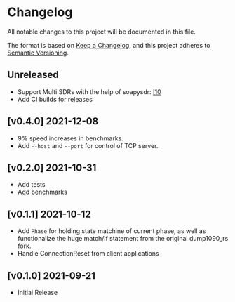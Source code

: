 # Changelog
All notable changes to this project will be documented in this file.

The format is based on [Keep a Changelog](https://keepachangelog.com/en/1.0.0/),
and this project adheres to [Semantic Versioning](https://semver.org/spec/v2.0.0.html).

## Unreleased
- Support Multi SDRs with the help of soapysdr: [!10](https://github.com/rsadsb/dump1090_rs/pull/10)
- Add CI builds for releases

## [v0.4.0] 2021-12-08
- 9% speed increases in benchmarks.
- Add `--host` and `--port` for control of TCP server.

## [v0.2.0] 2021-10-31
- Add tests
- Add benchmarks

## [v0.1.1] 2021-10-12
- Add `Phase` for holding state matchine of current phase, as well as functionalize the huge match/if statement
  from the original dump1090_rs fork.
- Handle ConnectionReset from client applications

## [v0.1.0] 2021-09-21
- Initial Release
